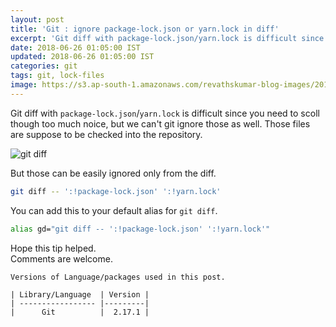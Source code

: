 ```yaml
---
layout: post
title: 'Git : ignore package-lock.json or yarn.lock in diff'
excerpt: 'Git diff with package-lock.json/yarn.lock is difficult since you need to scoll though too much noice, you can ignore those only for diff via this tip'
date: 2018-06-26 01:05:00 IST
updated: 2018-06-26 01:05:00 IST
categories: git
tags: git, lock-files
image: https://s3.ap-south-1.amazonaws.com/revathskumar-blog-images/2018/git-diff/git-diff-package-lock.png
---
```



Git diff with `package-lock.json`/`yarn.lock` is difficult since you need to scoll though too much noice, but we can't git ignore those as well. Those files are suppose to be checked into the repository.

![git diff][git_diff]

But those can be easily ignored only from the diff.

```sh
git diff -- ':!package-lock.json' ':!yarn.lock'
```

You can add this to your default alias for `git diff`.

```sh
alias gd="git diff -- ':!package-lock.json' ':!yarn.lock'"
```

Hope this tip helped.  
Comments are welcome.

    Versions of Language/packages used in this post.

    | Library/Language  | Version |
    | ----------------- |---------|
    |      Git          |  2.17.1 |


[git_diff]: https://s3.ap-south-1.amazonaws.com/revathskumar-blog-images/2018/git-diff/git-diff-package-lock.png
